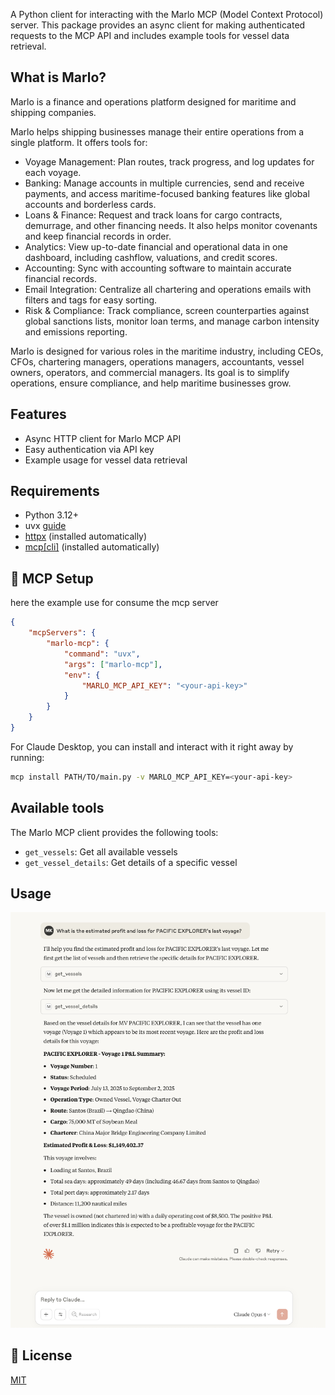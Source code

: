 A Python client for interacting with the Marlo MCP (Model Context Protocol) server. This package provides an async client for making authenticated requests to the MCP API and includes example tools for vessel data retrieval.

## What is Marlo?
Marlo is a finance and operations platform designed for maritime and shipping companies.

Marlo helps shipping businesses manage their entire operations from a single platform. It offers tools for:
- Voyage Management: Plan routes, track progress, and log updates for each voyage.
- Banking: Manage accounts in multiple currencies, send and receive payments, and access maritime-focused banking features like global accounts and borderless cards.
- Loans & Finance: Request and track loans for cargo contracts, demurrage, and other financing needs. It also helps monitor covenants and keep financial records in order.
- Analytics: View up-to-date financial and operational data in one dashboard, including cashflow, valuations, and credit scores.
- Accounting: Sync with accounting software to maintain accurate financial records.
- Email Integration: Centralize all chartering and operations emails with filters and tags for easy sorting.
- Risk & Compliance: Track compliance, screen counterparties against global sanctions lists, monitor loan terms, and manage carbon intensity and emissions reporting.

Marlo is designed for various roles in the maritime industry, including CEOs, CFOs, chartering managers, operations managers, accountants, vessel owners, operators, and commercial managers. Its goal is to simplify operations, ensure compliance, and help maritime businesses grow.

## Features
- Async HTTP client for Marlo MCP API
- Easy authentication via API key
- Example usage for vessel data retrieval

## Requirements
- Python 3.12+
- uvx [guide](https://docs.astral.sh/uv/getting-started/installation/)
- [httpx](https://www.python-httpx.org/) (installed automatically)
- [mcp[cli]](https://pypi.org/project/mcp/) (installed automatically)

## 🔌 MCP Setup

here the example use for consume the mcp server

```json
{
    "mcpServers": {
        "marlo-mcp": {
            "command": "uvx",
            "args": ["marlo-mcp"],
            "env": {
                "MARLO_MCP_API_KEY": "<your-api-key>"
            }
        }
    }
}
```

For Claude Desktop, you can install and interact with it right away by running:

```bash
mcp install PATH/TO/main.py -v MARLO_MCP_API_KEY=<your-api-key>
```
## Available tools
The Marlo MCP client provides the following tools:

- `get_vessels`: Get all available vessels
- `get_vessel_details`: Get details of a specific vessel

## Usage

![Example usage of Marlo MCP Client](https://raw.githubusercontent.com/core-marlo/marlo-mcp/main/marlo_mcp/marlo_claude_example.png)

## 🔑 License
[MIT](LICENSE)
